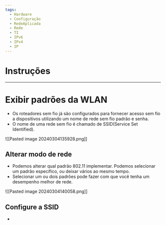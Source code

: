 ```yaml
---
tags:
  - Hardware
  - Configuração
  - RedeAplicada
  - Rede
  - TI
  - IPv6
  - IPv4
  - IP
---
```

# Instruções
---

# Exibir padrões da WLAN

- Os roteadores sem fio já são configurados para fornecer acesso sem fio a dispositivos utilizando um nome de rede sem fio padrão e senha. 
- O nome de uma rede sem fio é chamado de SSID(Service Set Identified). 

![[Pasted image 20240304135928.png]]

## Alterar modo de rede

- Podemos alterar qual padrão 802.11 implementar. Podemos selecionar um padrão específico, ou deixar vários ao mesmo tempo.
- Selecionar um ou dois padrões pode fazer com que você tenha um desempenho melhor de rede.

![[Pasted image 20240304140058.png]]

## Configure a SSID

- 